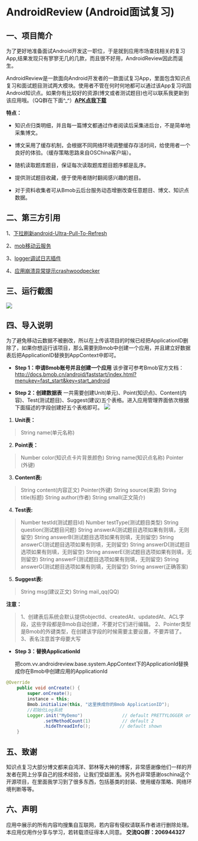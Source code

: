 #  AndroidReview (Android面试复习) #

## 一、项目简介 ##

为了更好地准备面试Android开发这一职位，于是就到应用市场查找相关的复习App,结果发现只有寥寥无几的几款，而且很不好用，AndroidReview因此而诞生。

AndroidReview是一款面向Android开发者的一款面试复习App，里面包含知识点复习和面试题目测试两大模块。使用者不管在何时何地都可以通过该App复习巩固Android知识点。如果你有比较好的资源(博文或者测试题目)也可以联系我更新到该应用哦。（QQ群在下面^_^）**[APK点我下载](https://github.com/envyfan/AndroidReview/blob/master/apk.apk?raw=true)**

**特点：**
* 知识点归类明细，并且每一篇博文都通过作者阅读后采集进后台，不是简单地采集博文。

* 博文采用了缓存机制，会根据不同网络环境调整缓存存活时间，给使用者一个良好的体验。（缓存策略思路来自OSChina客户端）。

* 随机读取题库题目，保证每次读取题库题目题序都是乱序。

* 提供测试题目收藏，便于使用者随时翻阅感兴趣的题目。

* 对于资料收集者可从Bmob云后台服务动态增删改查任意题目、博文、知识点数据。

## 二、第三方引用 ##

1、[下拉刷新android-Ultra-Pull-To-Refresh](https://github.com/liaohuqiu/android-Ultra-Pull-To-Refresh)

2、[mob移动云服务](http://www.bmob.cn/)

3、[logger调试日志插件](https://github.com/orhanobut/logger)

4、[应用崩溃异常提示crashwoodpecker](https://github.com/drakeet/CrashWoodpecker)

## 三、运行截图 ##

![](https://github.com/envyfan/AndroidReview/blob/master/pic/pics.png?raw=true)

## 四、导入说明 ##

为了避免移动云数据不被删改，所以在上传该项目的时候已经把ApplicationID删除了，如果你想运行该项目，那么需要到Bmob中创建一个应用，并且建立好数据表后把ApplicationID替换到AppContext中即可。
* **Step 1：申请Bmob账号并且创建一个应用**
 该步骤可参考Bmob官方文档：
 http://docs.bmob.cn/android/faststart/index.html?menukey=fast_start&key=start_android

* **Step 2：创建数据表**
一共需要创建Unit(单元)、Point(知识点)、Content(内容)、Test(测试题目)、Suggest(建议)五个表格。进入应用管理界面依次根据下面描述的字段创建好五个表格即可。
![](https://github.com/envyfan/AndroidReview/blob/master/pic/ss.png?raw=true)

1. **Unit表：**
>String name(单元名称)

2. **Point表：**
>Number color(知识点卡片背景颜色)
String name(知识点名称)
Pointer<Unit> (外键)

3. **Content表:**
>String content(内容正文)
Pointer<Point>(外键)
String source(来源)
String title(标题)
String author(作者)
String small(正文简介)

4. **Test表:**
>Number testId(测试题目Id)
Number testType(测试题目类型)
String question(测试题目问题)
String answerA(测试题目选项如果有则填，无则留空)
String answerB(测试题目选项如果有则填，无则留空)
String answerC(测试题目选项如果有则填，无则留空)
String answerD(测试题目选项如果有则填，无则留空)
String answerE(测试题目选项如果有则填，无则留空)
String answerF(测试题目选项如果有则填，无则留空)
String answerG(测试题目选项如果有则填，无则留空)
String answer(正确答案)

5. **Suggest表:**
>String msg(建议正文)
String mail_qq(QQ)

**注意：**
>1、创建表后系统会默认提供objectId、createdAt、updatedAt、ACL字段，这些字段都是Bmob自动创建，不要对它们进行编辑。
2、Pointer类型是Bmob的外键类型，在创建该字段的时候需要主要设置，不要弄错了。
3、表名注意首字母要大写

* **Step 3：替换ApplicationId**

	把com.vv.androidreview.base.system.AppContext下的ApplicationId替换成你在Bmob中创建应用的ApplicationId
```java
@Override
    public void onCreate() {
        super.onCreate();
        instance = this;
        Bmob.initialize(this, "这里换成你的Bmob ApplicationID");
        //初始化Log系统
        Logger.init("MyDemo")               // default PRETTYLOGGER or use just init()
              .setMethodCount(1)            // default 2
              .hideThreadInfo();           // default shown
    }
```
## 五、致谢 ##
知识点复习大部分博文都来自鸿洋、郭林等大神的博客，非常感谢像他们一样的开发者在网上分享自己的技术经验，让我们受益匪浅。另外也非常感谢oschina这个开源项目，在里面我学习到了很多东西，包括基类的封装、使用缓存策略、网络环境判断等等。

## 六、声明 ##
应用中展示的所有内容均搜集自互联网，若内容有侵权请联系作者进行删除处理。本应用仅用作分享与学习，若转载须征得本人同意。
**交流QQ群：206944327**
